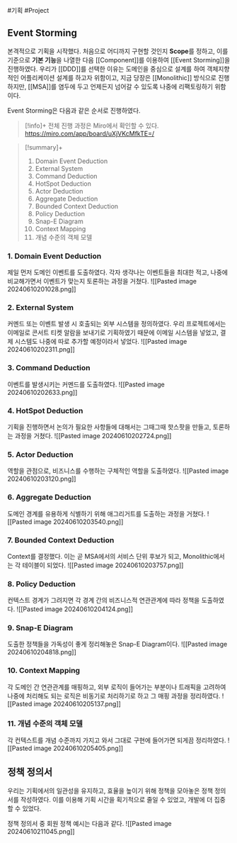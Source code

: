 #기획 #Project 

## Event Storming
본격적으로 기획을 시작했다. 처음으로 어디까지 구현할 것인지 **Scope**를 정하고, 이를 기준으로 **기본 기능**을 나열한 다음 [[Component]]를 이용하여 [[Event Storming]]을 진행하였다. 우리가 [[DDD]]를 선택한 이유는 도메인을 중심으로 설계를 하여 객체지향적인 어플리케이션 설계를 하고자 위함이고, 지금 당장은 [[Monolithic]] 방식으로 진행하지만, [[MSA]]를 염두에 두고 언제든지 넘어갈 수 있도록 나중에 리팩토링하기 위함이다. 

Event Storming은 다음과 같은 순서로 진행하였다.

> [!info]+ 
> 전체 진행 과정은 Miro에서 확인할 수 있다.
> https://miro.com/app/board/uXjVKcMfkTE=/


> [!summary]+ 
> 1. Domain Event Deduction
> 2. External System
> 3. Command Deduction
> 4. HotSpot Deduction
> 5. Actor Deduction
> 6. Aggregate Deduction
> 7. Bounded Context Deduction
> 8. Policy Deduction
> 9. Snap-E Diagram
> 10. Context Mapping
> 11. 개념 수준의 객체 모델

### 1. Domain Event Deduction
제일 먼저 도메인 이벤트를 도출하였다. 각자 생각나는 이벤트들을 최대한 적고, 나중에 비교해가면서 이벤트가 맞는지 토론하는 과정을 거쳤다.
![[Pasted image 20240610201028.png]]

### 2. External System
커멘드 또는 이벤트 발생 시 호출되는 외부 시스템을 정의하였다. 우리 프로젝트에서는 이메일로 콘서트 티켓 알람을 보내기로 기획하였기 때문에 이메일 시스템을 넣었고, 결제 시스템도 나중에 따로 추가할 예정이라서 넣었다.
![[Pasted image 20240610202311.png]]

### 3. Command Deduction
이벤트를 발생시키는 커멘드를 도출하였다.
![[Pasted image 20240610202633.png]]


### 4. HotSpot Deduction
기획을 진행하면서 논의가 필요한 사항들에 대해서는 그때그때 핫스팟을 만들고, 토론하는 과정을 거쳤다.
![[Pasted image 20240610202724.png]]

### 5. Actor Deduction
역할을 관점으로, 비즈니스를 수행하는 구체적인 역할을 도출하였다.
![[Pasted image 20240610203120.png]]

### 6. Aggregate Deduction
도메인 경계를 유용하게 식별하기 위해 애그리거트를 도출하는 과정을 거쳤다.
![[Pasted image 20240610203540.png]]

### 7. Bounded Context Deduction
Context를 결정했다. 이는 곧 MSA에서의 서비스 단위 후보가 되고, Monolithic에서는 각 테이블이 되었다.
![[Pasted image 20240610203757.png]]
### 8. Policy Deduction
컨텍스트 경계가 그려지면 각 경계 간의 비즈니스적 연관관계에 따라 정책을 도출하였다.
![[Pasted image 20240610204124.png]]

### 9. Snap-E Diagram
도출한 정책들을 가독성이 좋게 정리해놓은 Snap-E Diagram이다.
![[Pasted image 20240610204818.png]]
### 10. Context Mapping
각 도메인 간 연관관계를 매핑하고, 외부 로직이 들어가는 부분이나 트래픽을 고려하여 나중에 처리해도 되는 로직은 비동기로 처리하기로 하고 그 매핑 과정을 정리하였다.
![[Pasted image 20240610205137.png]]
### 11. 개념 수준의 객체 모델
각 컨텍스트를 개념 수준까지 가지고 와서 그대로 구현에 들어가면 되게끔 정리하였다.
![[Pasted image 20240610205405.png]]


## 정책 정의서
우리는 기획에서의 일관성을 유지하고, 효율을 높이기 위해 정책을 모아놓은 정책 정의서를 작성하였다. 이를 이용해 기획 시간을 획기적으로 줄일 수 있었고, 개발에 더 집중할 수 있었다.

정책 정의서 중 회원 정책 예시는 다음과 같다.
![[Pasted image 20240610211045.png]]